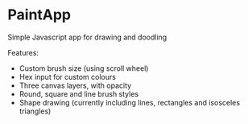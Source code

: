 # PaintApp
Simple Javascript app for drawing and doodling

Features:
* Custom brush size (using scroll wheel)
* Hex input for custom colours
* Three canvas layers, with opacity
* Round, square and line brush styles
* Shape drawing (currently including lines, rectangles and isosceles triangles)
